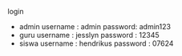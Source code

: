  login 
 - admin username : admin password: admin123
 - guru username : jesslyn password : 12345
 - siswa username : hendrikus password : 07624
